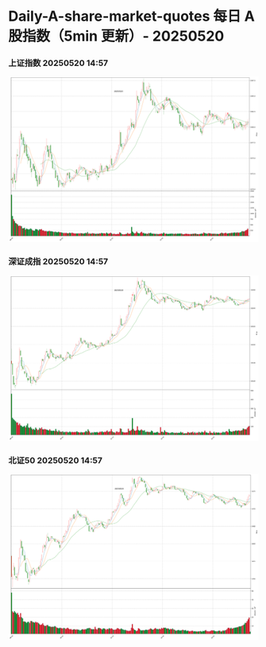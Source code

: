 
# Daily-A-share-market-quotes 每日 A 股指数（5min 更新）- 20250520

### 上证指数 20250520 14:57
![](./fig/2025/5/20250520-sh000001.png)

### 深证成指 20250520 14:57
![](./fig/2025/5/20250520-sz399001.png)

### 北证50 20250520 14:57
![](./fig/2025/5/20250520-bj899050.png)
